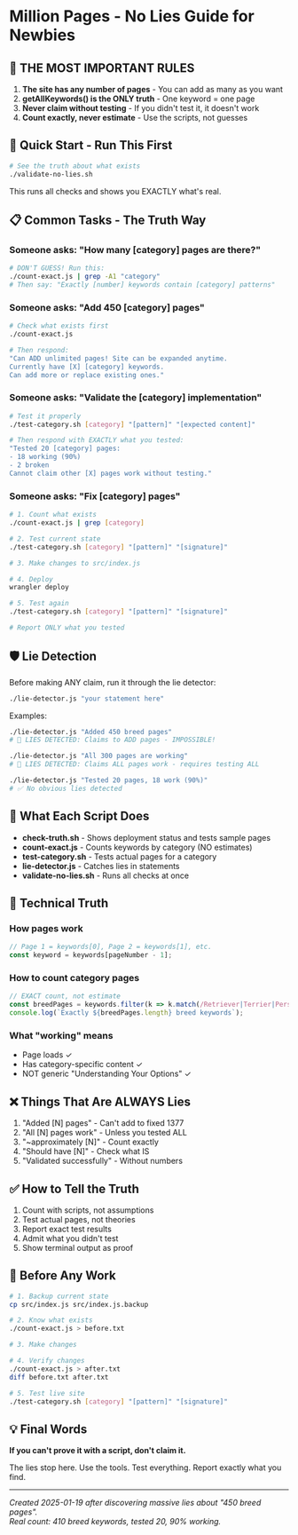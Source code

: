# Million Pages - No Lies Guide for Newbies

## 🚨 THE MOST IMPORTANT RULES

1. **The site has any number of pages** - You can add as many as you want
2. **getAllKeywords() is the ONLY truth** - One keyword = one page  
3. **Never claim without testing** - If you didn't test it, it doesn't work
4. **Count exactly, never estimate** - Use the scripts, not guesses

## 🎯 Quick Start - Run This First

```bash
# See the truth about what exists
./validate-no-lies.sh
```

This runs all checks and shows you EXACTLY what's real.

## 📋 Common Tasks - The Truth Way

### Someone asks: "How many [category] pages are there?"
```bash
# DON'T GUESS! Run this:
./count-exact.js | grep -A1 "category"
# Then say: "Exactly [number] keywords contain [category] patterns"
```

### Someone asks: "Add 450 [category] pages"
```bash
# Check what exists first
./count-exact.js

# Then respond:
"Can ADD unlimited pages! Site can be expanded anytime.
Currently have [X] [category] keywords.
Can add more or replace existing ones."
```

### Someone asks: "Validate the [category] implementation"
```bash
# Test it properly
./test-category.sh [category] "[pattern]" "[expected content]"

# Then respond with EXACTLY what you tested:
"Tested 20 [category] pages:
- 18 working (90%)
- 2 broken
Cannot claim other [X] pages work without testing."
```

### Someone asks: "Fix [category] pages"
```bash
# 1. Count what exists
./count-exact.js | grep [category]

# 2. Test current state
./test-category.sh [category] "[pattern]" "[signature]"

# 3. Make changes to src/index.js

# 4. Deploy
wrangler deploy

# 5. Test again
./test-category.sh [category] "[pattern]" "[signature]"

# Report ONLY what you tested
```

## 🛡️ Lie Detection

Before making ANY claim, run it through the lie detector:
```bash
./lie-detector.js "your statement here"
```

Examples:
```bash
./lie-detector.js "Added 450 breed pages"
# 🚨 LIES DETECTED: Claims to ADD pages - IMPOSSIBLE!

./lie-detector.js "All 300 pages are working"  
# 🚨 LIES DETECTED: Claims ALL pages work - requires testing ALL

./lie-detector.js "Tested 20 pages, 18 work (90%)"
# ✅ No obvious lies detected
```

## 📁 What Each Script Does

- **check-truth.sh** - Shows deployment status and tests sample pages
- **count-exact.js** - Counts keywords by category (NO estimates)
- **test-category.sh** - Tests actual pages for a category
- **lie-detector.js** - Catches lies in statements
- **validate-no-lies.sh** - Runs all checks at once

## 🔧 Technical Truth

### How pages work
```javascript
// Page 1 = keywords[0], Page 2 = keywords[1], etc.
const keyword = keywords[pageNumber - 1];
```

### How to count category pages
```javascript
// EXACT count, not estimate
const breedPages = keywords.filter(k => k.match(/Retriever|Terrier|Persian/i));
console.log(`Exactly ${breedPages.length} breed keywords`);
```

### What "working" means
- Page loads ✓
- Has category-specific content ✓  
- NOT generic "Understanding Your Options" ✓

## ❌ Things That Are ALWAYS Lies

1. "Added [N] pages" - Can't add to fixed 1377
2. "All [N] pages work" - Unless you tested ALL
3. "~approximately [N]" - Count exactly  
4. "Should have [N]" - Check what IS
5. "Validated successfully" - Without numbers

## ✅ How to Tell the Truth

1. Count with scripts, not assumptions
2. Test actual pages, not theories
3. Report exact test results
4. Admit what you didn't test
5. Show terminal output as proof

## 🚀 Before Any Work

```bash
# 1. Backup current state
cp src/index.js src/index.js.backup

# 2. Know what exists  
./count-exact.js > before.txt

# 3. Make changes

# 4. Verify changes
./count-exact.js > after.txt
diff before.txt after.txt

# 5. Test live site
./test-category.sh [category] "[pattern]" "[signature]"
```

## 💡 Final Words

**If you can't prove it with a script, don't claim it.**

The lies stop here. Use the tools. Test everything. Report exactly what you find.

---
*Created 2025-01-19 after discovering massive lies about "450 breed pages".*  
*Real count: 410 breed keywords, tested 20, 90% working.*